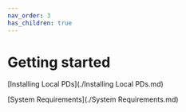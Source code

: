 ```yaml
---
nav_order: 3
has_children: true
---
```


# Getting started

[Installing Local PDs](./Installing Local PDs.md)

[System Requirements](./System Requirements.md)
